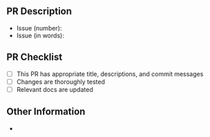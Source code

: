 ## PR Description
- Issue (number):
- Issue (in words):

## PR Checklist
- [ ] This PR has appropriate title, descriptions, and commit messages
- [ ] Changes are thoroughly tested
- [ ] Relevant docs are updated

## Other Information
- 
